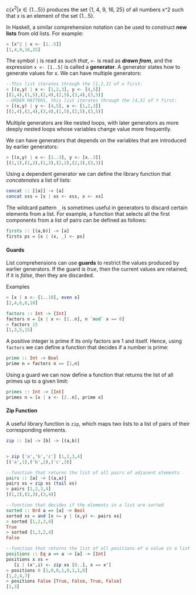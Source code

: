 c$\{x^2|x\in\{1...5\}\}$ produces the set {1, 4, 9, 16, 25} of all numbers x^2 such that x is an element of the set {1...5}.

In Haskell, a similar comprehension notation can be used to construct __new lists__ from old lists. For example: 
```haskell
> [x^2 | x <- [1..5]] 
[1,4,9,16,25]
```
The symbol `|` is read as _such that_, `<-` is read as **_drawn from_**, and the expression `x <- [1..5]` is called a __generator__. A generator states how to generate values for x. We can have multiple generators:
```haskell
--This list iterates through the [1,2,3] of x first:
> [(x,y) | x <- [1,2,3], y <- [4,5]] 
[(1,4),(1,5),(2,4),(2,5),(3,4),(3,5)]
--ORDER MATTERS, this list iterates through the [4,5] of Y first:
> [(x,y) | y <- [4,5], x <- [1,2,3]]
[(1,4),(2,4),(3,4),(1,5),(2,5),(3,5)]
```
Multiple generators are like nested loops, with later generators as more deeply nested loops whose variables change value more frequently.

We can have generators that depends on the variables that are introduced by earlier generators:
```haskell
> [(x,y) | x <- [1..3], y <- [x..3]]
[(1,1),(1,2),(1,3),(2,2),(2,3),(3,3)]
```

Using a dependent generator we can define the library function that _concatenates_ a list of lists:
```haskell
concat :: [[a]] -> [a]
concat xss = [x | xs <- xss, x <- xs]
```

The wildcard pattern `_` is sometimes useful in generators to discard certain elements from a list. For example, a function that selects all the first components from a list of pairs can be defined as follows:
```haskell
firsts :: [(a,b)] -> [a]
firsts ps = [x | (x, _) <- ps]
```


#### Guards
List comprehensions can use **guards** to restrict the values produced by earlier generators. If the guard is _true_, then the current values are retained; if it is _false_, then they are discarded.

Examples
```haskell
> [x | x <- [1..10], even x]
[2,4,6,8,10]

factors :: Int -> [Int]
factors n = [x | x <- [1..n], n `mod` x == 0]
> factors 15
[1,3,5,15]
```

A positive integer is prime if its only factors are 1 and itself. Hence, using `factors` we can define a function that decides if a number is prime:
```haskell
prime :: Int -> Bool
prime n = factors n == [1,n]
```

Using a guard we can now define a function that returns the list of all primes up to a given limit:
```haskell
primes :: Int -> [Int]
primes n = [x | x <- [2..n], prime x]
```

#### Zip Function
A useful library function is `zip`, which maps two lists to a list of pairs of their corresponding elements.

```haskell
zip :: [a] -> [b] -> [(a,b)]


> zip ['a','b','c'] [1,2,3,4]
[('a',1),('b',2),('c',3)]

--function that returns the list of all pairs of adjacent elements
pairs :: [a] -> [(a,a)]
pairs xs = zip xs (tail xs)
> pairs [1,2,3,4]
[(1,2),(2,3),(3,4)]

--function that decides if the elements in a list are sorted
sorted :: Ord a => [a] -> Bool
sorted xs = and [x <= y | (x,y) <- pairs xs]
> sorted [1,2,3,4]
True
> sorted [1,3,2,4]
False

--function that returns the list of all positions of a value in a list
positions :: Eq a => a -> [a] -> [Int]
positions x xs =
   [i | (x',i) <- zip xs [0..], x == x']
> positions 0 [1,0,0,1,0,1,1,0]
[1,2,4,7]
> positions False [True, False, True, False]
[1,3]
```